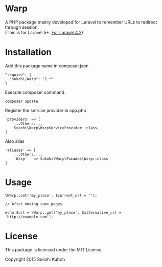 # Warp
A PHP package mainly developed for Laravel to remember URLs to redirect through session.  
(This is for Laravel 5+. [For Laravel 4.2](https://github.com/SUKOHI/Warp/tree/1.0))

Installation
====

Add this package name in composer.json

    "require": {
      "sukohi/Warp": "2.*"
    }

Execute composer command.

    composer update

Register the service provider in app.php

    'providers' => [
        ...Others...,  
        Sukohi\Warp\WarpServiceProvider::class,
    ]

Also alias

    'aliases' => [
        ...Others...,  
        'Warp'   => Sukohi\Warp\Facades\Warp::class
    ]

Usage
====

    \Warp::set('my_place', $current_url = '');

    // After moving some pages 

    echo $url = \Warp::get('my_place', $alternative_url = 'http://example.com');

License
====
This package is licensed under the MIT License.

Copyright 2015 Sukohi Kuhoh